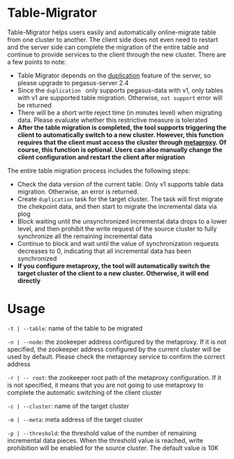 <!--
Licensed to the Apache Software Foundation (ASF) under one
or more contributor license agreements.  See the NOTICE file
distributed with this work for additional information
regarding copyright ownership.  The ASF licenses this file
to you under the Apache License, Version 2.0 (the
"License"); you may not use this file except in compliance
with the License.  You may obtain a copy of the License at

  http://www.apache.org/licenses/LICENSE-2.0

Unless required by applicable law or agreed to in writing,
software distributed under the License is distributed on an
"AS IS" BASIS, WITHOUT WARRANTIES OR CONDITIONS OF ANY
KIND, either express or implied.  See the License for the
specific language governing permissions and limitations
under the License.
-->

# Table-Migrator

Table-Migrator helps users easily and automatically  online-migrate table from one cluster to another. The client side does not even need to restart and 
the server side can complete the migration of the entire table and continue to provide services to the client through the new cluster. There are a few points to note: 


- Table Migrator depends on the [duplication](https://pegasus.apache.org/administration/duplication) feature of the server, so please upgrade to pegasus-server 2.4
- Since the `duplication ` only supports pegasus-data with v1, only tables with v1 are supported table migration. Otherwise,  `not support` error will be returned
- There will be a short write reject time (in minutes level) when migrating data. Please evaluate whether this restrictive measure is tolerated
- **After the table migration is completed, the tool supports triggering the client to automatically switch to a new cluster. However, this function requires that the client must 
   access the cluster through [metaproxy](https://github.com/pegasus-kv/meta-proxy). Of course, this function is optional. Users can also manually change the client configuration and restart the client after migration**

The entire table migration process includes the following steps:
- Check the data version  of the current table. Only v1 supports table data migration. Otherwise, an error is returned.
- Create `duplication` task for the target cluster. The task will first migrate the chekpoint data, and then start to migrate the incremental data via plog
- Block waiting until the unsynchronized incremental data drops to a lower level, and then prohibit the write request of the source cluster to fully synchronize all the remaining incremental data
- Continue to block and wait until the value of synchronization requests decreases to 0, indicating that all incremental data has been synchronized
- **If you configure metaproxy, the tool will automatically switch the target cluster of the client to a new cluster. Otherwise, it will end directly**


# Usage

`-t | --table`: name of the table to be migrated

`-n | --node`: the zookeeper address configured by the metaproxy. If it is not specified, the zookeeper address configured by the current cluster will be used by default. Please check the metaproxy service to confirm the correct address

`-r | -- root`: the zookeeper root path of the metaproxy configuration. If it is not specified, it means that you are not going to use metaproxy to complete the automatic switching of the client cluster

`-c | --cluster`: name of the target cluster

`-m | --meta`: meta address of the target cluster

`-p | --threshold`: the threshold value of the number of remaining incremental data pieces. When the threshold value is reached, write prohibition will be enabled for the source cluster. The default value is 10K

